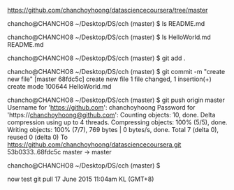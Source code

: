 https://github.com/chanchoyhoong/datasciencecoursera/tree/master

chancho@CHANCHO8 ~/Desktop/DS/cch (master)
$ ls
README.md

chancho@CHANCHO8 ~/Desktop/DS/cch (master)
$ ls
HelloWorld.md  README.md

chancho@CHANCHO8 ~/Desktop/DS/cch (master)
$ git add .

chancho@CHANCHO8 ~/Desktop/DS/cch (master)
$ git commit -m "create new file"
[master 68fdc5c] create new file
 1 file changed, 1 insertion(+)
 create mode 100644 HelloWorld.md

chancho@CHANCHO8 ~/Desktop/DS/cch (master)
$ git push origin master
Username for 'https://github.com': chanchoyhoong
Password for 'https://chanchoyhoong@github.com':
Counting objects: 10, done.
Delta compression using up to 4 threads.
Compressing objects: 100% (5/5), done.
Writing objects: 100% (7/7), 769 bytes | 0 bytes/s, done.
Total 7 (delta 0), reused 0 (delta 0)
To https://github.com/chanchoyhoong/datasciencecoursera.git
   53b0333..68fdc5c  master -> master

chancho@CHANCHO8 ~/Desktop/DS/cch (master)
$

now test git pull 17 June 2015 11:04am KL (GMT+8)
